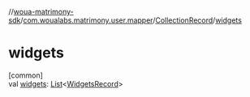 //[woua-matrimony-sdk](../../../index.md)/[com.woualabs.matrimony.user.mapper](../index.md)/[CollectionRecord](index.md)/[widgets](widgets.md)

# widgets

[common]\
val [widgets](widgets.md): [List](https://kotlinlang.org/api/latest/jvm/stdlib/kotlin.collections/-list/index.html)<[WidgetsRecord](../-widgets-record/index.md)>
